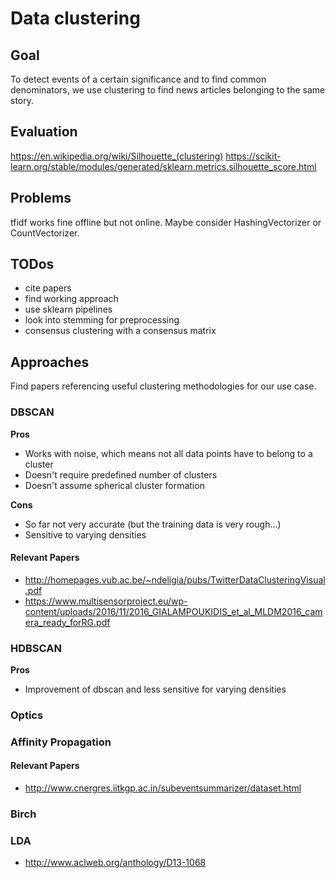 # Data clustering

## Goal

To detect events of a certain significance and to find common denominators, we use clustering to find news articles belonging to the same story.

## Evaluation

https://en.wikipedia.org/wiki/Silhouette_(clustering)
https://scikit-learn.org/stable/modules/generated/sklearn.metrics.silhouette_score.html

## Problems

tfidf works fine offline but not online. Maybe consider HashingVectorizer or CountVectorizer.

## TODos
* cite papers
* find working approach
* use sklearn pipelines
* look into stemming for preprocessing
* consensus clustering with a consensus matrix

## Approaches

Find papers referencing useful clustering methodologies for our use case.

### DBSCAN

**Pros**

* Works with noise, which means not all data points have to belong to a cluster
* Doesn't require predefined number of clusters
* Doesn't assume spherical cluster formation

**Cons**

* So far not very accurate (but the training data is very rough...)
* Sensitive to varying densities

#### Relevant Papers

* http://homepages.vub.ac.be/~ndeligia/pubs/TwitterDataClusteringVisual.pdf
* https://www.multisensorproject.eu/wp-content/uploads/2016/11/2016_GIALAMPOUKIDIS_et_al_MLDM2016_camera_ready_forRG.pdf


### HDBSCAN

**Pros**
* Improvement of dbscan and less sensitive for varying densities

### Optics

### Affinity Propagation

#### Relevant Papers 
* http://www.cnergres.iitkgp.ac.in/subeventsummarizer/dataset.html

### Birch

### LDA
* http://www.aclweb.org/anthology/D13-1068